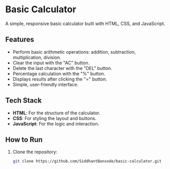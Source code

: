 # Basic Calculator

A simple, responsive basic calculator built with HTML, CSS, and JavaScript.

## Features

- Perform basic arithmetic operations: addition, subtraction, multiplication, division.
- Clear the input with the "AC" button.
- Delete the last character with the "DEL" button.
- Percentage calculation with the "%" button.
- Displays results after clicking the "=" button.
- Simple, user-friendly interface.

## Tech Stack

- **HTML**: For the structure of the calculator.
- **CSS**: For styling the layout and buttons.
- **JavaScript**: For the logic and interaction.

## How to Run

1. Clone the repository:

   ```bash
   git clone https://github.com/SiddhantBansode/basic-calculator.git
